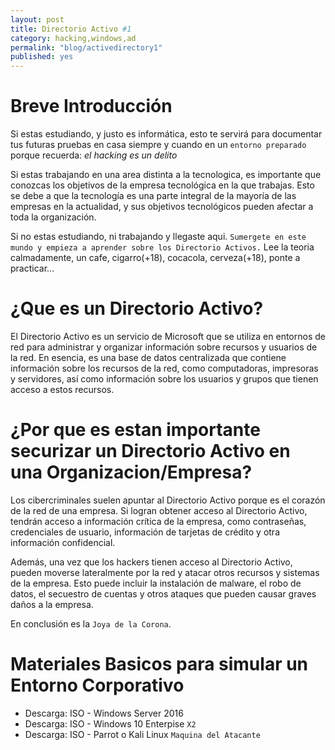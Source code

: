 ```yaml
---
layout: post
title: Directorio Activo #1 
category: hacking,windows,ad
permalink: "blog/activedirectory1"
published: yes
---
```


# Breve Introducción

Si estas estudiando, y justo es informática, esto te servirá para documentar tus futuras pruebas en casa siempre y cuando en un `entorno preparado` porque recuerda:  _el hacking es un delito_

Si estas trabajando en una area distinta a la tecnologica, es importante que conozcas los objetivos de la empresa tecnológica en la que trabajas. Esto se debe a que la tecnología es una parte integral de la mayoría de las empresas en la actualidad, y sus objetivos tecnológicos pueden afectar a toda la organización.

Si no estas estudiando, ni trabajando y llegaste aqui. `Sumergete en este mundo y empieza a aprender sobre los Directorio Activos.` Lee la teoria calmadamente, un cafe, cigarro(+18), cocacola, cerveza(+18), ponte a practicar...

# ¿Que es un Directorio Activo?

El Directorio Activo es un servicio de Microsoft que se utiliza en entornos de red para administrar y organizar información sobre recursos y usuarios de la red. En esencia, es una base de datos centralizada que contiene información sobre los recursos de la red, como computadoras, impresoras y servidores, así como información sobre los usuarios y grupos que tienen acceso a estos recursos.

# ¿Por que es estan importante securizar un Directorio Activo en una Organizacion/Empresa?

Los cibercriminales suelen apuntar al Directorio Activo porque es el corazón de la red de una empresa. Si logran obtener acceso al Directorio Activo, tendrán acceso a información crítica de la empresa, como contraseñas, credenciales de usuario, información de tarjetas de crédito y otra información confidencial.

Además, una vez que los hackers tienen acceso al Directorio Activo, pueden moverse lateralmente por la red y atacar otros recursos y sistemas de la empresa. Esto puede incluir la instalación de malware, el robo de datos, el secuestro de cuentas y otros ataques que pueden causar graves daños a la empresa.

En conclusión es la `Joya de la Corona`.

# Materiales Basicos para simular un Entorno Corporativo

* Descarga: ISO - Windows Server 2016 
* Descarga: ISO - Windows 10 Enterpise `X2`
* Descarga: ISO - Parrot o Kali Linux `Maquina del Atacante`

# 
